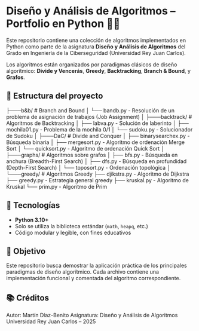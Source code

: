 # Diseño y Análisis de Algoritmos – Portfolio en Python 🧠🐍

Este repositorio contiene una colección de algoritmos implementados en Python como parte de la asignatura **Diseño y Análisis de Algoritmos** del Grado en Ingeniería de la Ciberseguridad (Universidad Rey Juan Carlos).

Los algoritmos están organizados por paradigmas clásicos de diseño algorítmico: **Divide y Vencerás**, **Greedy**, **Backtracking**, **Branch & Bound**, y **Grafos**.

## 📁 Estructura del proyecto

├───b&b/ # Branch and Bound
│ └── bandb.py - Resolución de un problema de asignación de trabajos (Job Assignment)
│
├───backtrack/ # Algoritmos de Backtracking
│ ├── labva.py - Solución de laberinto
│ ├── mochila01.py - Problema de la mochila 0/1
│ └── sudoku.py - Solucionador de Sudoku
│
├───DaC/ # Divide and Conquer
│ ├── binarysearchex.py - Búsqueda binaria
│ ├── mergesort.py - Algoritmo de ordenación Merge Sort
│ └── quicksort.py - Algoritmo de ordenación Quick Sort
│
├───graphs/ # Algoritmos sobre grafos
│ ├── bfs.py - Búsqueda en anchura (Breadth-First Search)
│ ├── dfs.py - Búsqueda en profundidad (Depth-First Search)
│ └── toposort.py - Ordenación topológica
│
└───greedy/ # Algoritmos Greedy
├── djikstra.py - Algoritmo de Dijkstra
├── greedy.py - Estrategia general greedy
├── kruskal.py - Algoritmo de Kruskal
└── prim.py - Algoritmo de Prim


## 🧩 Tecnologías

- **Python 3.10+**
- Solo se utiliza la biblioteca estándar (`math`, `heapq`, etc.)
- Código modular y legible, con fines educativos

## 🚀 Objetivo

Este repositorio busca demostrar la aplicación práctica de los principales paradigmas de diseño algorítmico. Cada archivo contiene una implementación funcional y comentada del algoritmo correspondiente.

## 📚 Créditos
Autor: Martín Díaz-Benito
Asignatura: Diseño y Análisis de Algoritmos
Universidad Rey Juan Carlos – 2025
